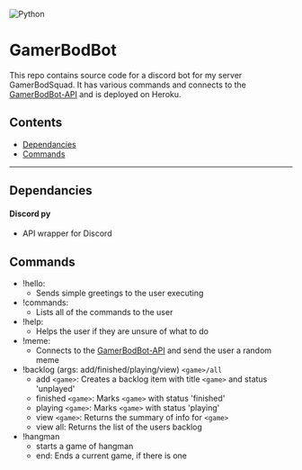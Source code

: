 ![Python](https://img.shields.io/badge/Python-3.6-informational.svg)

# GamerBodBot

This repo contains source code for a discord bot for my server GamerBodSquad. It has various commands and connects to the [GamerBodBot-API](https://github.com/mjpin7/GamerBodBot-API) and is deployed on Heroku.

## Contents
* [Dependancies](#dependancies)
* [Commands](#commands)

---

## <a name="dependancies"></a>Dependancies
#### Discord py
- API wrapper for Discord

## <a name="commands"></a>Commands
- !hello: 
    - Sends simple greetings to the user executing
- !commands:
    - Lists all of the commands to the user
- !help:
    - Helps the user if they are unsure of what to do
- !meme:
    - Connects to the [GamerBodBot-API](https://github.com/mjpin7/GamerBodBot-API) and send the user a random meme
- !backlog (args: add/finished/playing/view) `<game>/all`
    - add `<game>`: Creates a backlog item with title `<game>` and status 'unplayed'
    - finished `<game>`: Marks `<game>` with status 'finished'
    - playing `<game>`: Marks `<game>` with status 'playing'
    - view `<game>`: Returns the summary of info for `<game>`
    - view all: Returns the list of the users backlog
- !hangman
    - starts a game of hangman
    - end: Ends a current game, if there is one


